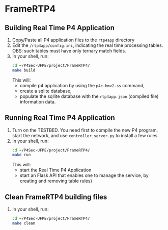 # FrameRTP4

## Building Real Time P4 Application

1. Copy/Paste all P4 application files to the `rtp4app` directory
2. Edit the `/rtp4app/config.ini`, indicating the real time processing tables. OBS: such tables must have only ternary match fields. 
3. In your shell, run:
   ```bash
   cd ~/P4Sec-UFPE/project/FrameRTP4/
   make build
   ```
   This will:
   * compile p4 application by using the `p4c-bmv2-ss` command,
   * create a sqlite database,
   * populate the sqllite database with the `rtp4app.json` (compiled file) information data.
   
   
## Running Real Time P4 Application

1. Turn on the TESTBED. You need first to compile the new P4 program, start the network, and use `controller_server.py` 
to install a few rules.
2. In your shell, run:
   ```bash
   cd ~/P4Sec-UFPE/project/FrameRTP4/
   make run
   ```
   This will:
   * start the Real Time P4 Application
   * start an Flask API that enables one to manage the service, by creating and removing table rules)
   
## Clean FrameRTP4 building files

1. In your shell, run:
   ```bash
   cd ~/P4Sec-UFPE/project/FrameRTP4/
   make clean
   ```




